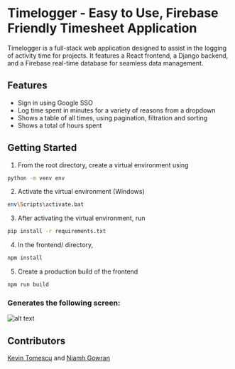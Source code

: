 # Timelogger - Easy to Use, Firebase Friendly Timesheet Application

Timelogger is a full-stack web application designed to assist in the logging of activity time for projects. It features a React frontend, a Django backend, and a Firebase real-time database for seamless data management.

## Features

- Sign in using Google SSO
- Log time spent in minutes for a variety of reasons from a dropdown
- Shows a table of all times, using pagination, filtration and sorting
- Shows a total of hours spent

## Getting Started

1. From the root directory, create a virtual environment using

```bash
python -m venv env
```

2. Activate the virtual environment (Windows)

```bash
env\Scripts\activate.bat
```

3. After activating the virtual environment, run

```bash
pip install -r requirements.txt
```

4. In the frontend/ directory,

```bash
npm install
```

5. Create a production build of the frontend

```bash
npm run build
```

### Generates the following screen:

![alt text](https://i.imgur.com/EWWKDRo.png)

## Contributors

[Kevin Tomescu](https://github.com/kmanjt) and [Niamh Gowran](https://github.com/ngowran)
